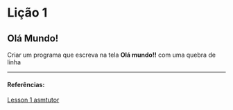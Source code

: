 # **Lição 1**
## **Olá Mundo!**

Criar um programa que escreva na tela **Olá mundo!!** com uma quebra de linha

***
#### **Referências:** <br>
[Lesson 1 asmtutor](https://asmtutor.com/#lesson1)